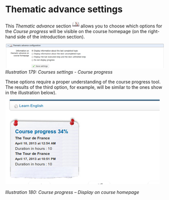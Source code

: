 # Thematic advance settings

This _Thematic advance_ section ![](../../.gitbook/assets/graphics328.png) allows you to choose which options for the _Course progress_ will be visible on the course homepage \(on the right-hand side of the introduction section\).

![](../../.gitbook/assets/images248.png)_Illustration 179: Courses settings - Course progress_

These options require a proper understanding of the course progress tool. The results of the third option, for example, will be similar to the ones show in the illustration below\).

![](../../.gitbook/assets/images249.png)

_Illustration 180: Course progress – Display on course homepage_

